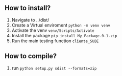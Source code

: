 ## How to install? 

1. Navigate to ../dist/
2. Create a Virtual enviroment ```python -m venv venv ```
3. Activate the venv ```venv/Scripts/Activate```
4. Install the package ```pip install My_Package-0.1.zip```
5. Run the main testing function ```cliente_SUBE```

## How to compile? 
1. run ```python setup.py sdist --formats=zip ```